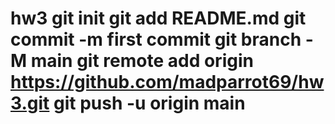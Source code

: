 # hw3 git init git add README.md git commit -m first commit git branch -M main git remote add origin https://github.com/madparrot69/hw3.git git push -u origin main
